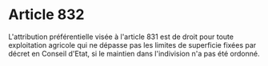 # Article 832

L'attribution préférentielle visée à l'article 831 est de droit pour toute exploitation agricole qui ne dépasse pas les limites de superficie fixées par décret en Conseil d'Etat, si le maintien dans l'indivision n'a pas été ordonné.
